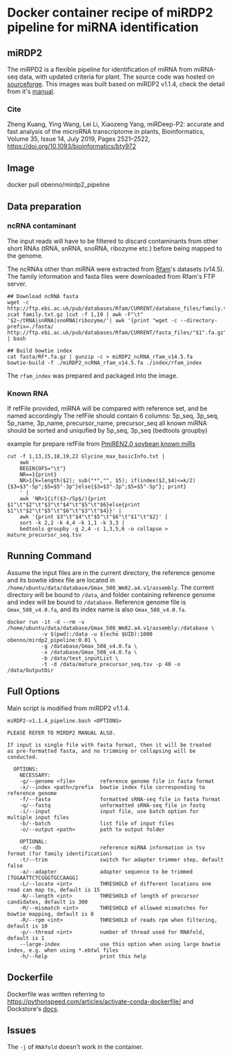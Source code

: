 # Docker container recipe of miRDP2 pipeline for miRNA identification

## miRDP2

The miRPD2 is a flexible pipeline for identification of miRNA from
miRNA-seq data, with updated criteria for plant. The source code
was hosted on [sourceforge](https://sourceforge.net/projects/mirdp2/).
This images was built based on miRDP2 v1.1.4, check the detail from
it's [manual](https://sourceforge.net/projects/mirdp2/files/version%201.1.4/miRDP2_manual-v1.1.4.pdf/download).

### Cite

Zheng Kuang, Ying Wang, Lei Li, Xiaozeng Yang, miRDeep-P2: 
accurate and fast analysis of the microRNA transcriptome in 
plants, Bioinformatics, Volume 35, Issue 14, July 2019, 
Pages 2521–2522, https://doi.org/10.1093/bioinformatics/bty972

## Image

docker pull obenno/mirdp2_pipeline

## Data preparation

### ncRNA contaminant

The input reads will have to be filtered to discard contaminants
from other short RNAs (tRNA, snRNA, snoRNA, ribozyme etc.) before
being mapped to the genome.


The ncRNAs other than miRNA were extracted from [Rfam](https://rfam.xfam.org/)'s datasets (v14.5).
The family information and fasta files were downloaded from Rfam's FTP server.

```
## Download ncRNA fasta
wget -c http://ftp.ebi.ac.uk/pub/databases/Rfam/CURRENT/database_files/family.txt.gz
zcat family.txt.gz |cut -f 1,19 | awk -F"\t" '$2~/tRNA|snRNA|snoRNA|ribozyme/'| awk '{print "wget -c --directory-prefix=./fasta/ http://ftp.ebi.ac.uk/pub/databases/Rfam/CURRENT/fasta_files/"$1".fa.gz"}' | bash

## Build bowtie index
cat fasta/RF*.fa.gz | gunzip -c > miRDP2_ncRNA_rfam_v14.5.fa
bowtie-build -f ./miRDP2_ncRNA_rfam_v14.5.fa ./index/rfam_index
```

The `rfam_index` was prepared and packaged into the image.

### Known RNA 

If refFile provided, miRNA will be compared with reference set, and be named accordingly
The refFile should contain 6 columns: 5p_seq, 3p_seq, 5p_name, 3p_name, precursor_name, precursor_seq
all known miRNA should be sorted and uniqufied by 5p_seq, 3p_seq (bedtools groupby)

example for prepare refFile from [PmiREN2.0 soybean known miRs](https://www.pmiren.com/ftp-download/Glycine_max_Gma/Glycine_max_basicInfo.txt)

```
cut -f 1,13,15,18,19,22 Glycine_max_basicInfo.txt |
    awk '
    BEGIN{OFS="\t"}
    NR==1{print}
    NR>1{k=length($2); sub("*","", $5); if(index($2,$4)<=k/2){$3=$3"-5p";$5=$5"-3p"}else{$3=$3"-3p";$5=$5"-5p"}; print}
    ' |
    awk 'NR>1{if($3~/5p$/){print $1"\t"$2"\t"$3"\t"$4"\t"$5"\t"$6}else{print $1"\t"$2"\t"$5"\t"$6"\t"$3"\t"$4}}' |
    awk '{print $3"\t"$4"\t"$5"\t"$6"\t"$1"\t"$2}' |
    sort -k 2,2 -k 4,4 -k 1,1 -k 3,3 |
    bedtools groupby -g 2,4 -c 1,3,5,6 -o collapse > mature_precursor_seq.tsv
```

## Running Command

Assume the input files are in the current directory, the reference genome and its bowtie idnex file are
located in `/home/ubuntu/data/database/Gmax_508_Wm82.a4.v1/assembly`. The current directory will be 
bound to `/data`, and folder containing reference genome and index will be bound to `/database`. Reference
genome file is `Gmax_508_v4.0.fa`, and its index name is also `Gmax_508_v4.0.fa`.

```
docker run -it -d --rm -v /home/ubuntu/data/database/Gmax_508_Wm82.a4.v1/assembly:/database \
           -v $(pwd):/data -u $(echo $UID):1000 obenno/mirdp2_pipeline:0.01 \
           -g /database/Gmax_508_v4.0.fa \
           -x /database/Gmax_508_v4.0.fa \
           -b /data/test_inputList \
           -t -d /data/mature_precursor_seq.tsv -p 40 -o /data/OutputDir
```

## Full Options

Main script is modified from miRDP2 v1.1.4.

```
miRDP2-v1.1.4_pipeline.bash <OPTIONS>

PLEASE REFER TO MIRDP2 MANUAL ALSO.

If input is single file with fasta format, then it will be treated
as pre-formatted fasta, and no trimming or collapsing will be conducted.

  OPTIONS:
    NECESSARY:
    -g/--genome <file>        reference genome file in fasta format
    -x/--index <path>/prefix  bowtie index file corresponding to reference genome
    -f/--fasta                formatted sRNA-seq file in fasta format
    -q/--fastq                unformatted sRNA-seq file in fastq
    -i/--input                input file, use batch option for multiple input files
    -b/--batch                list file of input files
    -o/--output <path>        path to output folder

    OPTIONAL:
    -d/--db                   reference miRNA information in tsv format (for family identification)
    -t/--trim                 switch for adapter trimmer step, default false
    -a/--adapter              adapter sequence to be trimmed [TGGAATTCTCGGGTGCCAAGG]
    -L/--locate <int>         THRESHOLD of different locations one read can map to, default is 15
    -N/--length <int>         THRESHOLD of length of precursor candidates, default is 300
    -M/--mismatch <int>       THRESHOLD of allowed mismatches for bowtie mapping, default is 0
    -R/--rpm <int>            THRESHOLD of reads rpm when filtering, default is 10
    -p/--thread <int>         number of thread used for RNAfold, default is 1
    --large-index             use this option when using large bowtie index, e.g. when using *.ebtwl files
    -h/--help                 print this help

```

## Dockerfile

Dockerfile was written referring to https://pythonspeed.com/articles/activate-conda-dockerfile/
and Dockstore's [docs](https://docs.dockstore.org/en/stable/getting-started/getting-started-with-docker.html).

## Issues

The `-j` of `RNAfold` doesn't work in the container.

